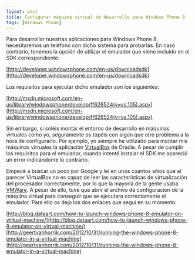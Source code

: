 ```yaml
---
layout: post
title: Configurar máquina virtual de desarrollo para Windows Phone 8
tags: [Windows Phone]
---
```


Para desarrollar nuestras aplicaciones para Windows Phone 8, necesitaremos un teléfono con dicho sistema para probarlas. En caso contrario, tenemos la opción de utilizar el emulador que viene incluido en el SDK correspondiente:

[http://developer.windowsphone.com/en-us/downloadsdk](http://developer.windowsphone.com/en-us/downloadsdk)

Los requisitos para ejecutar dicho emulador son los siguientes:

[http://msdn.microsoft.com/en-us/library/windowsphone/develop/ff626524(v=vs.105).aspx](http://msdn.microsoft.com/en-us/library/windowsphone/develop/ff626524(v=vs.105).aspx)

Sin embargo, si soléis montar el entorno de desarrollo en máquinas virtuales como yo, seguramente os topéis con algún que otro problema a la hora de configurarlo. Por ejemplo, yo siempre he utilizado para montar mis máquinas virtuales la aplicación [VirtualBox](https://www.virtualbox.org/wiki/Downloads) de Oracle. A pesar de cumplir los requisitos para el emulador, cuando intenté instalar el SDK me apareció un error indicándome lo contrario.

Empecé a buscar un poco por Google y leí en unos cuantos sitios que al parecer VirtualBox no es capaz de leer las características de virtualización del procesador correctamente, por lo que la mayoría de la gente usaba [VMWare](https://my.vmware.com/web/vmware/free#desktop_end_user_computing/vmware_player/6_0). A pesar de ello, tuve que abrir el archivo de configuración de la máquina virtual para conseguir que se ejecutara correctamente el emulador. Para ello os dejo los dos enlaces que seguí en su momento:

[http://blog.dataart.com/how-to-launch-windows-phone-8-emulator-on-virtual-machine/](http://blog.dataart.com/how-to-launch-windows-phone-8-emulator-on-virtual-machine/)
[http://geertvanhorrik.com/2012/10/31/running-the-windows-phone-8-emulator-in-a-virtual-machine](http://geertvanhorrik.com/2012/10/31/running-the-windows-phone-8-emulator-in-a-virtual-machine)